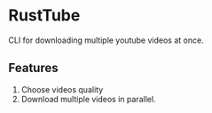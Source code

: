 # RustTube
CLI for downloading multiple youtube videos at once. 

## Features 
1. Choose videos quality
2. Download multiple videos in parallel. 
